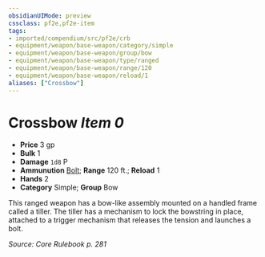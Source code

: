 ```yaml
---
obsidianUIMode: preview
cssclass: pf2e,pf2e-item
tags:
- imported/compendium/src/pf2e/crb
- equipment/weapon/base-weapon/category/simple
- equipment/weapon/base-weapon/group/bow
- equipment/weapon/base-weapon/type/ranged
- equipment/weapon/base-weapon/range/120
- equipment/weapon/base-weapon/reload/1
aliases: ["Crossbow"]
---
```

# Crossbow *Item 0*  

- **Price** 3 gp
- **Bulk** 1
- **Damage** `1d8` P
- **Ammunution** [Bolt](bolt.md); **Range** 120 ft.; **Reload** 1
- **Hands** 2
- **Category** Simple; **Group** Bow 

This ranged weapon has a bow-like assembly mounted on a handled frame called a tiller. The tiller has a mechanism to lock the bowstring in place, attached to a trigger mechanism that releases the tension and launches a bolt.

*Source: Core Rulebook p. 281*